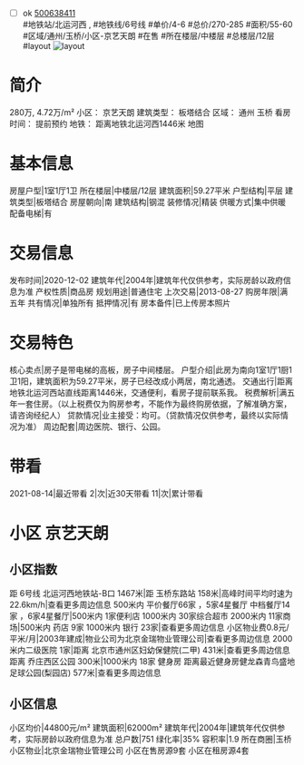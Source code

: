 - [ ] ok [500638411](https://bj.5i5j.com/ershoufang/500638411.html)  
 #地铁站/北运河西 ,  #地铁线/6号线
#单价/4-6 #总价/270-285 #面积/55-60   #区域/通州/玉桥/小区-京艺天朗 #在售 #所在楼层/中楼层 #总楼层/12层 #layout 
![layout](http://image2.5i5j.com//group2/M00/EA/A2/CgqJNF66aMeAUZ5mAAFL1hJ7n2Q412.jpg_P5.jpg) 
# 简介 
 280万,  4.72万/m² 
小区： 京艺天朗
建筑类型： 板塔结合
区域： 通州 玉桥
看房时间： 提前预约
地铁： 距离地铁北运河西1446米 地图
# 基本信息 
 房屋户型|1室1厅1卫
所在楼层|中楼层/12层
建筑面积|59.27平米
户型结构|平层
建筑类型|板塔结合
房屋朝向|南
建筑结构|钢混
装修情况|精装
供暖方式|集中供暖
配备电梯|有
# 交易信息 
 发布时间|2020-12-02
建筑年代|2004年|建筑年代仅供参考，实际房龄以政府信息为准
产权性质|商品房
规划用途|普通住宅
上次交易|2013-08-27
购房年限|满五年
共有情况|单独所有
抵押情况|有
房本备件|已上传房本照片
# 交易特色 
 核心卖点|房子是带电梯的高板，房子中间楼层。
户型介绍|此房为南向1室1厅1厨1卫1阳，建筑面积为59.27平米，房子已经改成小两居，南北通透。
交通出行|距离地铁北运河西站直线距离1446米，交通便利，看房子提前联系我。
税费解析|满五年一套住房。（以上税费仅为购房参考，不能作为最终购房依据，了解准确方案，请咨询经纪人）
贷款情况|业主接受：均可。（贷款情况仅供参考，最终以实际情况为准）
周边配套|周边医院、银行、公园。
# 带看 
 2021-08-14|最近带看	 2|次|近30天带看	 11|次|累计带看
# 小区 京艺天朗
## 小区指数 
 距 6号线 北运河西地铁站-B口 1467米|距 玉桥东路站 158米|高峰时间平均时速为22.6km/h|查看更多周边信息
500米内 平价餐厅66家 ，5家4星餐厅
中档餐厅14家 ，6家4星餐厅|500米内 1家便利店
1000米内 30家综合超市
2000米内 11家商场|500米内 药店 9家
1000米内 银行 23家|查看更多周边信息
小区物业费0.8元/平米/月|2003年建成|物业公司为北京金瑞物业管理公司|查看更多周边信息
2000米内二级医院 1家|距离 北京市通州区妇幼保健院(二甲)  431米|查看更多周边信息
距离 乔庄西区公园 300米|1000米内 18家 健身房
距离最近健身房健龙森青鸟盛地足球公园(梨园店) 577米|查看更多周边信息
## 小区信息 
 小区均价|44800元/m²
建筑面积|62000m²
建筑年代|2004年|建筑年代仅供参考，实际房龄以政府信息为准
总户数|751
绿化率|35%
容积率|1.9
所在商圈|玉桥
小区物业|北京金瑞物业管理公司
小区在售房源9套
小区在租房源4套
